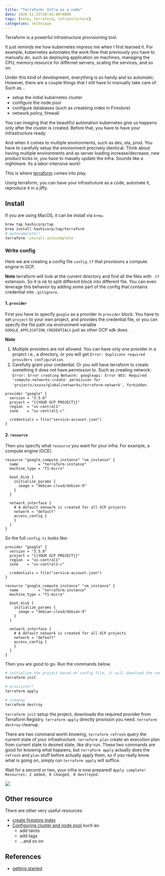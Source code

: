 ```yaml
---
title: "Terraform: Infra as a code"
date: 2020-11-25T18:43:00+0800
tags: [note, terraform, infrastructure]
categories: technique
---
```


Terraform is a powerful infrastructure provisioning tool.

It just reminds me how kubernetes impress me when I first learned it. For example, kubernetes automates the work flow that previously you have to manually do, such as deploying application on machines, managing the CPU, memory resource for differnet servers, scaling the services, and so on.

Under this kind of development, everything is so handy and so automatic. However, there are a couple things that I still have to manually take care of. Such as...

- setup the initial kubernetes cluster
- configure the node pool
- configure databases (such as createing index in Firestore)
- network policy, firewall

You can imaging that the beautiful automation kubernetes give us happens only after the cluster is created. Before that, you have to have your infrastructure ready.

And when it comes to multiple environments, such as dev, sta, prod. You have to carefully setup the environment precisely identical. Think about having multiple environments and as server loading increase/decrease, new product kicks in, you have to maually update the infra. Sounds like a nightmare. Its a labor-intensive work!

This is where [terraform](https://www.terraform.io/) comes into play.

Using terraform, you can have your infrastruture as a code, automate it, reproduce it in a jiffy.

## Install

If you are using MacOS, it can be install via `brew`.

```bash
brew tap hashicorp/tap
brew install hashicorp/tap/terraform
# autocomplete!!
terraform -install-autocomplete
```

### Write config

Here we are creating a config file `config.tf` that provisions a compute engine in GCP.

**Note**
terraform will look at the current directory and find all the files with `.tf` extension. So it is ok to split different block into different file. You can even leverage this behavior by adding some part of the config that contains credential into `.gitignore`.

#### 1. `provider`

First you have to specify `google` as a provider in `provider` block. You have to set `project` to your own project, and provides the credential file, or you can specify the file path via environment variable `GOOGLE_APPLICATION_CREDENTIALS` just as other GCP sdk does.

**Note**

1. Multiple providers are not allowed. You can have only one provider in a project i.e., a directory, or you will get `Error: Duplicate required providers configuration`.
2. Carefully grant your credential. Or you will have terraform to create something it does not have permission to. Such as creating network: `Error: Error creating Network: googleapi: Error 403: Required 'compute.networks.create' permission for 'projects/xxxxx/global/networks/terraform-network', forbidden`.

```
provider "google" {
  version = "3.5.0"
  project = "{{YOUR GCP PROJECT}}"
  region  = "us-central1"
  zone    = "us-central1-c"

  credentials = file("service-account.json")
}
```

#### 2. `resource`

Then you specify what `resource` you want for your infra. For example, a compute engine (GCE).

```
resource "google_compute_instance" "vm_instance" {
  name         = "terraform-instance"
  machine_type = "f1-micro"

  boot_disk {
    initialize_params {
      image = "debian-cloud/debian-9"
    }
  }

  network_interface {
    # A default network is created for all GCP projects
    network = "default"
    access_config {
    }
  }
}
```

So the full `config.ts` looks like:

```
provider "google" {
  version = "3.5.0"
  project = "{{YOUR GCP PROJECT}}"
  region  = "us-central1"
  zone    = "us-central1-c"

  credentials = file("service-account.json")
}

resource "google_compute_instance" "vm_instance" {
  name         = "terraform-instance"
  machine_type = "f1-micro"

  boot_disk {
    initialize_params {
      image = "debian-cloud/debian-9"
    }
  }

  network_interface {
    # A default network is created for all GCP projects
    network = "default"
    access_config {
    }
  }
}

```

Then you are good to go. Run the commands below.

```bash
# initialize the project based on config file, it will download the required provider.
terraform init

# provision!!
terraform apply

# cleanup
terraform destroy
```

`terraform init` setup the project, downloads the required provider from Terraform Registry.
`terraform apply` directly provision you need.
`terraform destroy` cleanup.

There are two command worth knowing,
`terraform refresh` query the current state of your infrastructure.
`terraform plan` create an execution plan from current state to desired state, like dry-run.
These two commands are good for knowing what happens, but `terraform apply` actually does the `refresh` and `plan` stuff before actually apply them, so if you really know what is going on, simply run `terraform apply` will suffice.

Wait for a second or two, your infra is now prepared!
`Apply complete! Resources: 2 added, 0 changed, 0 destroyed.`

![](https://i.imgur.com/FgYnYDg.png)

## Other resource

There are other very useful resources:

- [create firestore index](https://registry.terraform.io/providers/hashicorp/google/latest/docs/resources/firestore_index)
- [Configuring cluster and node pool](https://registry.terraform.io/providers/hashicorp/google/latest/docs/resources/container_cluster) such as:
  - add taints
  - add tags
  - ...and so on

## References

- [getting started](https://registry.terraform.io/providers/hashicorp/google/latest/docs/guides/getting_started)
